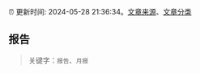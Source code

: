 :alarm_clock: 更新时间: 2024-05-28 21:36:34。[文章来源](/README.md)、[文章分类](/TAGS.md)

## 报告


> 关键字：`报告`、`月报`



